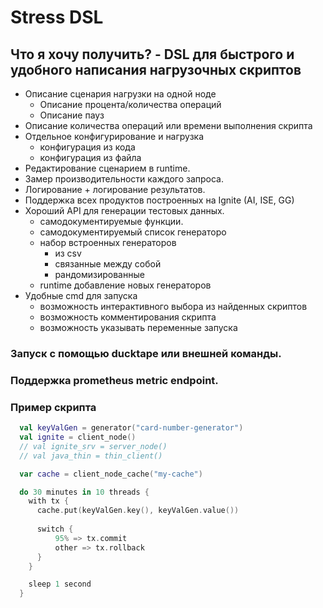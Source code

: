 # Stress DSL

## Что я хочу получить? - DSL для быстрого и удобного написания нагрузочных скриптов

* Описание сценария нагрузки на одной ноде
    * Описание процента/количества операций
    * Описание пауз
* Описание количества операций или времени выполнения скрипта
* Отдельное конфигурирование и нагрузка
  * конфигурация из кода
  * конфигурация из файла
* Редактирование сценарием в runtime.
* Замер производительности каждого запроса.
* Логирование + логирование результатов.
* Поддержка всех продуктов построенных на Ignite (AI, ISE, GG)
* Хороший API для генерации тестовых данных.
  * самодокументируемые функции.
  * самодокументируемый список генераторо
  * набор встроенных генераторов
    * из csv
    * связанные между собой
    * рандомизированные
  * runtime добавление новых генераторов
* Удобные cmd для запуска
  * возможность интерактивного выбора из найденных скриптов
  * возможность комментирования скрипта
  * возможность указывать переменные запуска

### Запуск с помощью ducktape или внешней команды.

### Поддержка prometheus metric endpoint.

### Пример скрипта

```kotlin
  val keyValGen = generator("card-number-generator")
  val ignite = client_node()
  // val ignite_srv = server_node()
  // val java_thin = thin_client()

  var cache = client_node_cache("my-cache")

  do 30 minutes in 10 threads {
    with tx {
      cache.put(keyValGen.key(), keyValGen.value())
        
      switch {
          95% => tx.commit
          other => tx.rollback
      }
    }

    sleep 1 second
  }
```